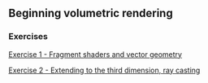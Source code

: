 ## Beginning volumetric rendering

### Exercises
[Exercise 1 - Fragment shaders and vector geometry](exercises/exercise_1.md)

[Exercise 2 - Extending to the third dimension, ray casting](exercises/exercise_2.md)
